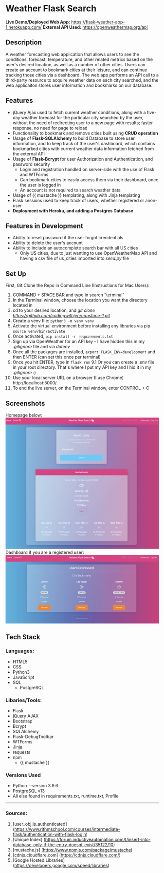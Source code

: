 #  Weather Flask Search

**Live Demo/Deployed Web App:** <https://flask-weather-app-1.herokuapp.com/>
**External API Used:** <https://openweathermap.org/api>

## Description
A weather forecasting web application that allows users to see the conditions, forecast, temperature, and other related metrics based on the user's desired location, as well as a number of other cities. Users can create an account to bookmark cities at their leisure, and can continue tracking those cities via a dashboard. The web app performs an API call to a third-party resource to acquire weather data on each city searched, and the web applicaiton stores user information and bookmarks on our database.

## Features
- jQuery Ajax used to fetch current weather conditions, along with a five-day weather forecast for the particular city searched by the user, without the need of redirecting user to a new page with results; faster response, no need for page to reload
- Functionality to bookmark and remove cities built using **CRUD operation**
- Usage of **Flask-SQLAlchemy** to build Database to store user information, and to keep track of the user's dashboard, which contains bookmarked cities with current weather data information fetched from the external API
- Usage of **Flask-Bcrypt** for user Authorization and Authentication, and password security
    - Login and registration handled on server-side with the use of Flask and WTForms
    - Can bookmark cities to easily access them via their dashboard, once the user is logged in
    - An account is not required to search weather data
- Usage of {{ mustache }} templating, along with Jinja templating
- Flask sessions used to keep track of users, whether registered or anon-user
- **Deployment with Heroku, and adding a Postgres Database**


## Features in Development
- Ability to reset password if the user forgot crendentials
- Ability to delete the user's account
- Ability to include an autocomplete search bar with all US cities
    - Only US cities, due to just wanting to use OpenWeatherMap API and having a csv file of us_cities imported into *seed.py* file


## Set Up
First, Git Clone the Repo in Command Line (Instructions for Mac Users):
1. COMMAND + SPACE BAR and type in search "terminal"
2. In the Terminal window, choose the location you want the directory located in
3. cd to your desired location, and *git clone https://github.com/codingwithjen/capstone-1.git*
4. Create a venv file: `python3 -m venv venv`
5. Activate the virtual environment before installing any libraries via pip `source venv/bin/activate`
6. Once activated, `pip install -r requirements.txt`
7. Sign up via OpenWeather for an API key - I have hidden this in my *.gitignore* file and via *dotenv*
8. Once all the packages are installed, `export FLASK_ENV=development` and then ENTER (can set this once per terminal)
9. Once you hit ENTER, type in `flask run`
9.1 Or you can create a .env file in your root directory. That's where I put my API key and I hid it in my *.gitignore* :)
10. Use your local server URL on a browser (I use Chrome) http://localhost:5000/.
11. To end the live server, on the Terminal window, enter CONTROL + C


## Screenshots
Homepage below:
![Homepage of Weather Flask Search](/static/img/Homepage.png "Homepage of Weather Flask Search")
Dashboard if you are a registered user:
![Dashboard of Weather Flask Serach](/static/img/Dashboard.png "Dashboard of Weather Flask Search")

## Tech Stack

### Languages:
- HTML5
- CSS
- Python3
- JavaScript
- SQL
    - PostgreSQL

### Libaries/Tools:
- Flask
- jQuery AJAX
- Bootstrap
- Bcrypt
- SQLAlchemy
- Flask-DebugToolbar
- WTForms
- Jinja
- requests
- npm
    - {{ mustache }}

### Versions Used
- Python --version 3.9.6
- PostgreSQL v13
- All else found in requirements.txt, runtime.txt, Profile
---
### Sources:

1. [user_obj.is_authenticated] (https://www.rithmschool.com/courses/intermediate-flask/authentication-with-flask-login)<br>
2. [Unique Index] (https://forum.inductiveautomation.com/t/insert-into-database-only-if-the-entry-doesnt-exist/35122/10)<br>
3. [mustache.js] (https://www.npmjs.com/package/mustache)
4. [cdnjs.cloudflare.com] (https://cdnjs.cloudflare.com/)
5. [Google Hosted Libraries] (https://developers.google.com/speed/libraries)

